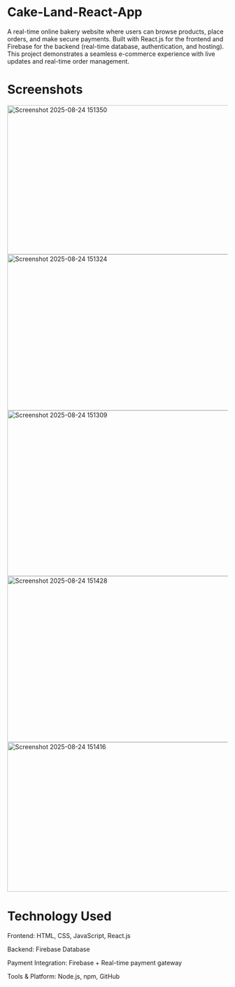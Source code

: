 # Cake-Land-React-App
A real-time online bakery website where users can browse products, place orders, and make secure payments. Built with React.js for the frontend and Firebase for the backend (real-time database, authentication, and hosting). This project demonstrates a seamless e-commerce experience with live updates and real-time order management.

# Screenshots
<img width="648" height="341" alt="Screenshot 2025-08-24 151350" src="https://github.com/user-attachments/assets/b70baf4d-4d36-4b49-abda-f02b974f61ce" />


<img width="670" height="357" alt="Screenshot 2025-08-24 151324" src="https://github.com/user-attachments/assets/dc897de1-17e6-4b13-84d4-db066b5362d1" />


<img width="678" height="379" alt="Screenshot 2025-08-24 151309" src="https://github.com/user-attachments/assets/035095ee-017d-4f39-8fc8-0f0c9b3d8146" />


<img width="655" height="380" alt="Screenshot 2025-08-24 151428" src="https://github.com/user-attachments/assets/b8a1bfc1-ee50-4698-9089-3173aa6eb191" />


<img width="638" height="342" alt="Screenshot 2025-08-24 151416" src="https://github.com/user-attachments/assets/4c3bab27-3a37-4f34-8aa9-577c2dd8cb14" />

# Technology Used

Frontend: HTML, CSS, JavaScript, React.js

Backend: Firebase Database

Payment Integration: Firebase + Real-time payment gateway 

Tools & Platform: Node.js, npm, GitHub
